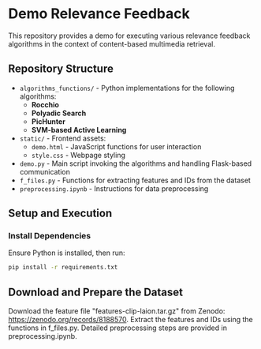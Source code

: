# Demo Relevance Feedback

This repository provides a demo for executing various relevance feedback algorithms in the context of content-based multimedia retrieval.

## Repository Structure

- `algorithms_functions/` - Python implementations for the following algorithms:
  - **Rocchio**
  - **Polyadic Search**
  - **PicHunter**
  - **SVM-based Active Learning**
- `static/` - Frontend assets:
  - `demo.html` - JavaScript functions for user interaction
  - `style.css` - Webpage styling
- `demo.py` - Main script invoking the algorithms and handling Flask-based communication
- `f_files.py` - Functions for extracting features and IDs from the dataset
- `preprocessing.ipynb` - Instructions for data preprocessing

## Setup and Execution

### Install Dependencies
Ensure Python is installed, then run:
```bash
pip install -r requirements.txt
```
## Download and Prepare the Dataset
Download the feature file "features-clip-laion.tar.gz" from Zenodo: https://zenodo.org/records/8188570.
Extract the features and IDs using the functions in f_files.py. Detailed preprocessing steps are provided in preprocessing.ipynb.